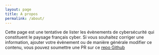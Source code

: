 ```yaml
---
layout: page
title: A propos
permalink: /about/
---
```


Cette page est une tentative de lister les évènements de cybersécurité qui constituent le paysage français cyber.
Si vous souhaitez corriger une information, ajouter votre évènement ou de manière générale modifier ce contenu, vous pouvez soumettre une PR sur ce [repo Github](https://github.com/alexandredubois/cybersecurity-events)


